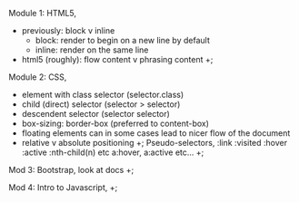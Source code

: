 Module 1: HTML5,
  - previously: block v inline
    - block: render to begin on a new line by default
    - inline: render on the same line
  - html5 (roughly): flow content v phrasing content
  +;

Module 2: CSS,
  - element with class selector (selector.class)
  - child (direct) selector (selector > selector)
  - descendent selector (selector selector)
  - box-sizing: border-box (preferred to content-box)
  - floating elements can in some cases lead to nicer flow of the document
  - relative v absolute positioning
  +;
Pseudo-selectors,
  :link
  :visited
  :hover
  :active
  :nth-child(n)
  etc
  a:hover, a:active etc...
  +;

  Mod 3: Bootstrap,
    look at docs
    +;

  Mod 4: Intro to Javascript,
    +;
